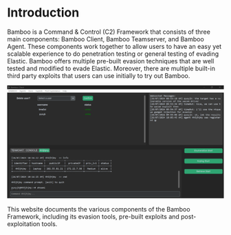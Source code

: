 # Introduction

Bamboo is a Command & Control (C2) Framework that consists of three main components: Bamboo Client, Bamboo Teamserver, and Bamboo Agent. These components work together to allow users to have an easy yet scalable experience to do penetration testing or general testing of evading Elastic. 
Bamboo offers multiple pre-built evasion techniques that are well tested and modified to evade Elastic. Moreover, there are multiple built-in third party exploits that users can use initially to try out Bamboo.

![GUI Image](./img/GUI_screenshot.png)

This website documents the various components of the Bamboo Framework, including its evasion tools, pre-built exploits and post-exploitation tools.
